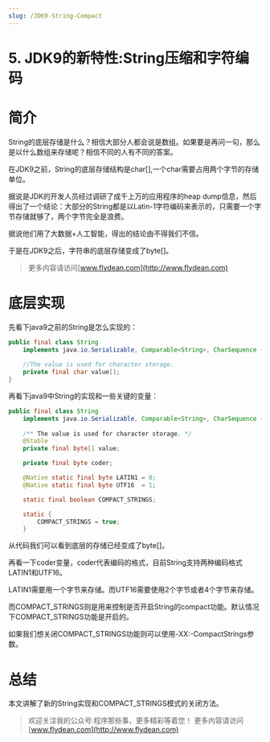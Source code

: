 ```yaml
---
slug: /JDK9-String-Compact
---
```


# 5. JDK9的新特性:String压缩和字符编码

# 简介

String的底层存储是什么？相信大部分人都会说是数组。如果要是再问一句，那么是以什么数组来存储呢？相信不同的人有不同的答案。

在JDK9之前，String的底层存储结构是char[],一个char需要占用两个字节的存储单位。

据说是JDK的开发人员经过调研了成千上万的应用程序的heap dump信息，然后得出了一个结论：大部分的String都是以Latin-1字符编码来表示的，只需要一个字节存储就够了，两个字节完全是浪费。

据说他们用了大数据+人工智能，得出的结论由不得我们不信。

于是在JDK9之后，字符串的底层存储变成了byte[]。

> 更多内容请访问[www.flydean.com](http://www.flydean.com)


# 底层实现

先看下java9之前的String是怎么实现的：

~~~java
public final class String
    implements java.io.Serializable, Comparable<String>, CharSequence {
 
    //The value is used for character storage.
    private final char value[];
}
~~~

再看下java9中String的实现和一些关键的变量：

~~~java
public final class String
    implements java.io.Serializable, Comparable<String>, CharSequence {
 
    /** The value is used for character storage. */
    @Stable
    private final byte[] value;

    private final byte coder;

    @Native static final byte LATIN1 = 0;
    @Native static final byte UTF16  = 1;

    static final boolean COMPACT_STRINGS;

    static {
        COMPACT_STRINGS = true;
    }
~~~

从代码我们可以看到底层的存储已经变成了byte[]。

再看一下coder变量，coder代表编码的格式，目前String支持两种编码格式LATIN1和UTF16。

LATIN1需要用一个字节来存储。而UTF16需要使用2个字节或者4个字节来存储。

而COMPACT_STRINGS则是用来控制是否开启String的compact功能。默认情况下COMPACT_STRINGS功能是开启的。

如果我们想关闭COMPACT_STRINGS功能则可以使用-XX:-CompactStrings参数。

# 总结

本文讲解了新的String实现和COMPACT_STRINGS模式的关闭方法。

> 欢迎关注我的公众号:程序那些事，更多精彩等着您！
> 更多内容请访问 [www.flydean.com](http://www.flydean.com)

